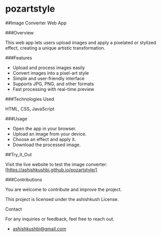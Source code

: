 # pozartstyle

##Image Converter Web App

###Overview

This web app lets users upload images and apply a pixelated or stylized effect, creating a unique artistic transformation.

###Features

- Upload and process images easily
- Convert images into a pixel-art style
- Simple and user-friendly interface
- Supports JPG, PNG, and other formats
- Fast processing with real-time preview

###Technologies Used

HTML, CSS, JavaScript

###Usage

- Open the app in your browser.
- Upload an image from your device.
- Choose an effect and apply it.
- Download the processed image.

##Try_It_Out

Visit the live website to test the image converter: [https://ashishkushbi.github.io/pozartstyle/]

###Contributions

You are welcome to contribute and improve the project.

This project is licensed under the ashishkush License.

Contact

For any inquiries or feedback, feel free to reach out.
- ashishkushbi@gmail.com

